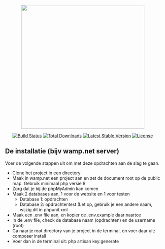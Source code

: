 <p align="center"><a href="https://laravel.com" target="_blank"><img src="https://raw.githubusercontent.com/laravel/art/master/logo-lockup/5%20SVG/2%20CMYK/1%20Full%20Color/laravel-logolockup-cmyk-red.svg" width="400"></a></p>

<p align="center">
<a href="https://travis-ci.org/laravel/framework"><img src="https://travis-ci.org/laravel/framework.svg" alt="Build Status"></a>
<a href="https://packagist.org/packages/laravel/framework"><img src="https://img.shields.io/packagist/dt/laravel/framework" alt="Total Downloads"></a>
<a href="https://packagist.org/packages/laravel/framework"><img src="https://img.shields.io/packagist/v/laravel/framework" alt="Latest Stable Version"></a>
<a href="https://packagist.org/packages/laravel/framework"><img src="https://img.shields.io/packagist/l/laravel/framework" alt="License"></a>
</p>


## De installatie (bijv wamp.net server)
Voer de volgende stappen uit om met deze opdrachten aan de slag te gaan.
<ul>
    <li>Clone het project in een directory</li>
    <li>Maak in wamp.net een project aan en zet de document root op de public map. Gebruik minimaal php versie 8</li>
    <li>Zorg dat je bij de phpMyAdmin kan komen</li>
    <li>Maak 2 databases aan, 1 voor de website en 1 voor testen
        <ul>
            <li>Database 1: opdrachten</li>
            <li>Database 2: opdrachtentest (Let op, gebruik je een andere naam, wijzig dit in phpunit.xml</li>
        </ul>
    </li>
    <li>Maak een .env file aan, en kopier de .env.example daar naartoe</li>
    <li>In de .env file, check de database naam (opdrachten) en de username (root)</li>
    <li>Ga naar je root directory van je project in de terminal, en voer daar uit: composer install</li>
    <li>Voer dan in de terminal uit: php artisan key:generate</li>
</ul>
